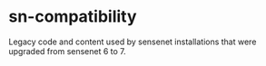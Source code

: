 # sn-compatibility
Legacy code and content used by sensenet installations that were upgraded from sensenet 6 to 7.
